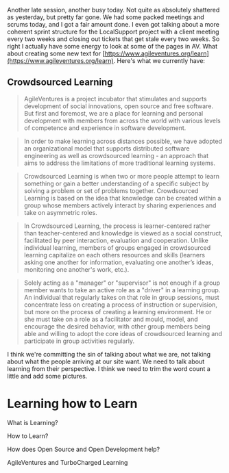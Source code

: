 Another late session, another busy today.  Not quite as absolutely shattered as yesterday, but pretty far gone.  We had some packed meetings and scrums today, and I got a fair amount done.  I even got talking about a more coherent sprint structure for the LocalSupport project with a client meeting every two weeks and closing out tickets that get stale every two weeks.  So right I actually have some energy to look at some of the pages in AV.  What about creating some new text for [https://www.agileventures.org/learn](https://www.agileventures.org/learn).  Here's what we currently have:

Crowdsourced Learning
---------------------

> AgileVentures is a project incubator that stimulates and supports development of social innovations, open source and free software. But first and foremost, we are a place for learning and personal development with members from across the world with various levels of competence and experience in software development.

> In order to make learning across distances possible, we have adopted an organizational model that supports distributed software engineering as well as crowdsourced learning - an approach that aims to address the limitations of more traditional learning systems.

> Crowdsourced Learning is when two or more people attempt to learn something or gain a better understanding of a specific subject by solving a problem or set of problems together. Crowdsourced Learning is based on the idea that knowledge can be created within a group whose members actively interact by sharing experiences and take on asymmetric roles.

> In Crowdsourced Learning, the process is learner-centered rather than teacher-centered and knowledge is viewed as a social construct, facilitated by peer interaction, evaluation and cooperation. Unlike individual learning, members of groups engaged in crowdsourced learning capitalize on each others resources and skills (learners asking one another for information, evaluating one another’s ideas, monitoring one another's work, etc.).

> Solely acting as a "manager" or "supervisor" is not enough if a group member wants to take an active role as a "driver" in a learning group. An individual that regularly takes on that role in group sessions, must concentrate less on creating a process of instruction or supervision, but more on the process of creating a learning environment. He or she must take on a role as a facilitator and mould, model, and encourage the desired behavior, with other group members being able and willing to adopt the core ideas of crowdsourced learning and participate in group activities regularly.

I think we're committing the sin of talking about what we are, not talking about what the people arriving at our site want.  We need to talk about learning from their perspective.  I think we need to trim the word count a little and add some pictures.

Learning how to Learn
=====================

What is Learning?

How to Learn?

How does Open Source and Open Development help?

AgileVentures and TurboCharged Learning

